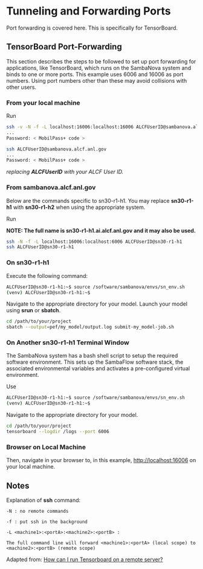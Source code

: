 # Tunneling and Forwarding Ports

Port forwarding is covered here.  This is specifically for TensorBoard.

## TensorBoard Port-Forwarding

This section describes the steps to be followed to set up port forwarding for applications,
like TensorBoard, which runs on the SambaNova system and binds to one or more ports.
This example uses 6006 and 16006 as port numbers. Using port numbers other than these may
avoid collisions with other users.

### From your local machine

Run

```bash
ssh -v -N -f -L localhost:16006:localhost:16006 ALCFUserID@sambanova.alcf.anl.gov
...
Password: < MobilPass+ code >

ssh ALCFUserID@sambanova.alcf.anl.gov
...
Password: < MobilPass+ code >
```

*replacing* ***ALCFUserID*** *with your ALCF User ID.*

### From **sambanova.alcf.anl.gov**

Below are the commands specific to sn30-r1-h1. You may replace **sn30-r1-h1** with **sn30-r1-h2** when using the appropriate system.

Run

**NOTE:  The full name is sn30-r1-h1.ai.alcf.anl.gov and it may also be used.**

```bash
ssh -N -f -L localhost:16006:localhost:6006 ALCFUserID@sn30-r1-h1
ssh ALCFUserID@sn30-r1-h1
```

### On **sn30-r1-h1**

Execute the following command:

```bash
ALCFUserID@sn30-r1-h1:~$ source /software/sambanova/envs/sn_env.sh
(venv) ALCFUserID@sn30-r1-h1:~$
```

Navigate to the appropriate directory for your model.
Launch your model using **srun** or **sbatch**.

```bash
cd /path/to/your/project
sbatch --output=pef/my_model/output.log submit-my_model-job.sh
```

### On Another sn30-r1-h1 Terminal Window

The SambaNova system has a bash shell script to setup the required software environment.
This sets up the SambaFlow software stack, the associated environmental variables and activates
a pre-configured virtual environment.

Use

```bash
ALCFUserID@sn30-r1-h1:~$ source /software/sambanova/envs/sn_env.sh
(venv) ALCFUserID@sn30-r1-h1:~$
```

Navigate to the appropriate directory for your model.

```bash
cd /path/to/your/project
tensorboard --logdir /logs --port 6006
```

### Browser on Local Machine

Then, navigate in your browser to, in this example, [http://localhost:16006](http://localhost:16006) on your local machine.

## Notes

Explanation of **ssh** command:

```text
-N : no remote commands

-f : put ssh in the background

-L <machine1>:<portA>:<machine2>:<portB> :

The full command line will forward <machine1>:<portA> (local scope) to <machine2>:<portB> (remote scope)
```

Adapted from:  [How can I run Tensorboard on a remote server?](https://stackoverflow.com/questions/37987839/how-can-i-run-tensorboard-on-a-remote-server)

